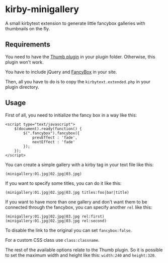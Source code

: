 kirby-minigallery
=================

A small kirbytext extension to generate little fancybox galleries with thumbnails on the fly.

## Requirements

You need to have the [Thumb plugin](https://github.com/bastianallgeier/kirbycms-extensions/tree/master/plugins/thumb) in your plugin folder. Otherwise, this plugin won't work.

You have to include jQuery and [FancyBox](http://fancyapps.com/fancybox/) in your site.

Then, all you have to do is to copy the `kirbytext.extended.php` in your plugin directory.

## Usage

First of all, you need to initialize the fancy box in a way like this:

 	<script type="text/javascript">
		$(document).ready(function() {
			$(".fancybox").fancybox({
				prevEffect : 'fade',
				nextEffect : 'fade'
			});
		});
	</script>

You can create a simple gallery with a kirby tag in your text file like this:

	(minigallery:01.jpg|02.jpg|03.jpg)

If you want to specify some titles, you can do it like this: 

	(minigallery:01.jpg|02.jpg|03.jpg titles:foo|bar|title)

If you want to have more than one gallery and don't want them to be connected through the fancybox, you can specify another `rel` like this:

	(minigallery:01.jpg|02.jpg|03.jpg rel:first)
	(minigallery:01.jpg|02.jpg|03.jpg rel:second)

To disable the link to the original you can set `fancybox:false`.

For a custom CSS class use `class:classname`.

The rest of the available options relate to the Thumb plugin. So it is possible to set the maximum width and height like this: `width:240` and `height:320`.
